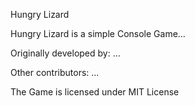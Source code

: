 Hungry Lizard

Hungry Lizard is a simple Console Game...

Originally developed by:
...

Other contributors:
...

The Game is licensed under MIT License